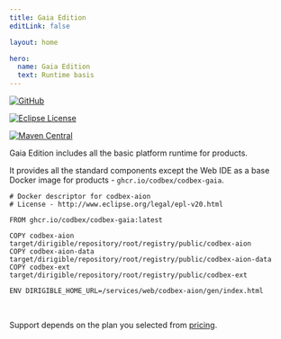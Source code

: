 ```yaml
---
title: Gaia Edition
editLink: false

layout: home

hero:
  name: Gaia Edition
  text: Runtime basis
---
```


<div class="product-tag">

[![GitHub](https://img.shields.io/badge/github-%23121011.svg?style=for-the-badge&logo=github&logoColor=white)](https://github.com/codbex/codbex-gaia)

[![Eclipse License](https://img.shields.io/badge/License-EPL%202.0-brightgreen.svg?style=for-the-badge)](https://github.com/codbex/codbex-gaia/blob/main/LICENSE)

[![Maven Central](https://img.shields.io/maven-central/v/com.codbex.gaia/codbex-gaia-application.svg?style=for-the-badge)](https://central.sonatype.com/namespace/com.codbex.gaia)

</div>

Gaia Edition includes all the basic platform runtime for products.

It provides all the standard components except the Web IDE as a base Docker image for products - `ghcr.io/codbex/codbex-gaia`.

```shell
# Docker descriptor for codbex-aion
# License - http://www.eclipse.org/legal/epl-v20.html

FROM ghcr.io/codbex/codbex-gaia:latest

COPY codbex-aion target/dirigible/repository/root/registry/public/codbex-aion
COPY codbex-aion-data target/dirigible/repository/root/registry/public/codbex-aion-data
COPY codbex-ext target/dirigible/repository/root/registry/public/codbex-ext

ENV DIRIGIBLE_HOME_URL=/services/web/codbex-aion/gen/index.html
```

<br>

Support depends on the plan you selected from [pricing](/pricing/).

